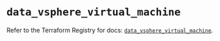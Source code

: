 # `data_vsphere_virtual_machine`

Refer to the Terraform Registry for docs: [`data_vsphere_virtual_machine`](https://registry.terraform.io/providers/hashicorp/vsphere/2.9.1/docs/data-sources/virtual_machine).
